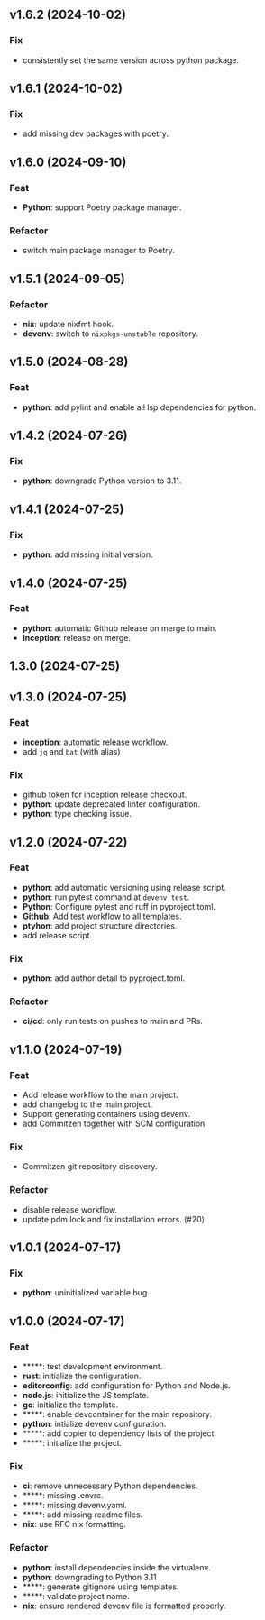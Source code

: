 ## v1.6.2 (2024-10-02)

### Fix

- consistently set the same version across python package.

## v1.6.1 (2024-10-02)

### Fix

- add missing dev packages with poetry.

## v1.6.0 (2024-09-10)

### Feat

- **Python**: support Poetry package manager.

### Refactor

- switch main package manager to Poetry.

## v1.5.1 (2024-09-05)

### Refactor

- **nix**: update nixfmt hook.
- **devenv**: switch to `nixpkgs-unstable` repository.

## v1.5.0 (2024-08-28)

### Feat

- **python**: add pylint and enable all lsp dependencies for python.

## v1.4.2 (2024-07-26)

### Fix

- **python**: downgrade Python version to 3.11.

## v1.4.1 (2024-07-25)

### Fix

- **python**: add missing initial version.

## v1.4.0 (2024-07-25)

### Feat

- **python**: automatic Github release on merge to main.
- **inception**: release on merge.

## 1.3.0 (2024-07-25)

## v1.3.0 (2024-07-25)

### Feat

- **inception**: automatic release workflow.
- add `jq` and `bat` (with alias)

### Fix

- github token for inception release checkout.
- **python**: update deprecated linter configuration.
- **python**: type checking issue.

## v1.2.0 (2024-07-22)

### Feat

- **python**: add automatic versioning using release script.
- **python**: run pytest command at `devenv test`.
- **Python**: Configure pytest and ruff in pyproject.toml.
- **Github**: Add test workflow to all templates.
- **ptyhon**: add project structure directories.
- add release script.

### Fix

- **python**: add author detail to pyproject.toml.

### Refactor

- **ci/cd**: only run tests on pushes to main and PRs.

## v1.1.0 (2024-07-19)

### Feat

- Add release workflow to the main project.
- add changelog to the main project.
- Support generating containers using devenv.
- add Commitzen together with SCM configuration.

### Fix

- Commitzen git repository discovery.

### Refactor

- disable release workflow.
- update pdm lock and fix installation errors. (#20)

## v1.0.1 (2024-07-17)

### Fix

- **python**: uninitialized variable bug.

## v1.0.0 (2024-07-17)

### Feat

- *****: test development environment.
- **rust**: initialize the configuration.
- **editorconfig**: add configuration for Python and Node.js.
- **node.js**: initialize the JS template.
- **go**: initialize the template.
- *****: enable devcontainer for the main repository.
- **python**: intialize devenv configuration.
- *****: add copier to dependency lists of the project.
- *****: initialize the project.

### Fix

- **ci**: remove unnecessary Python dependencies.
- *****: missing .envrc.
- *****: missing devenv.yaml.
- *****: add missing readme files.
- **nix**: use RFC nix formatting.

### Refactor

- **python**: install dependencies inside the virtualenv.
- **python**: downgrading to Python 3.11
- *****: generate gitignore using templates.
- *****: validate project name.
- **nix**: ensure rendered devenv file is formatted properly.

